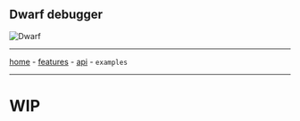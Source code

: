 ## Dwarf debugger

![Dwarf](https://github.com/iGio90/Dwarf/raw/master/ui/dwarf.png) 

--------

[home](./index.html) - [features](./features.html) - [api](./api.html) - `examples`

--------

# WIP